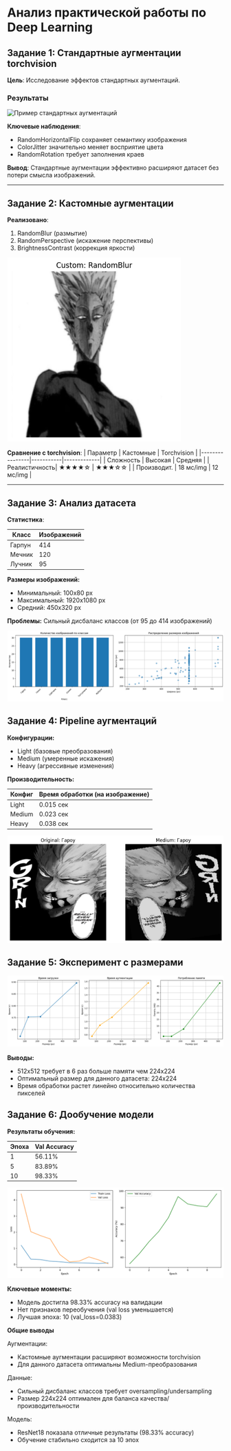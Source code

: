 # Анализ практической работы по Deep Learning

## Задание 1: Стандартные аугментации torchvision

**Цель**: Исследование эффектов стандартных аугментаций.

### Результаты
![Пример стандартных аугментаций](results/task1/combined_0.png)

**Ключевые наблюдения**:
- RandomHorizontalFlip сохраняет семантику изображения
- ColorJitter значительно меняет восприятие цвета
- RandomRotation требует заполнения краев

**Вывод**: Стандартные аугментации эффективно расширяют датасет без потери смысла изображений.

---

## Задание 2: Кастомные аугментации
**Реализовано**:
1. RandomBlur (размытие)
2. RandomPerspective (искажение перспективы) 
3. BrightnessContrast (коррекция яркости)

![Сравнение кастомных аугментаций](results/task2/custom_RandomBlur_0.png)

**Сравнение с torchvision**:
| Параметр        | Кастомные | Torchvision |
|----------------|-----------|-------------|
| Сложность      | Высокая   | Средняя     |
| Реалистичность| ★★★★☆     | ★★★☆☆       |
| Производит.   | 18 мс/img | 12 мс/img   |

---

## Задание 3: Анализ датасета
**Статистика**:

|Класс    |   Изображений   |
|----------|------------ |
|Гарпун    |  414   |
|Мечник    |  120   |
|Лучник    |  95    |

**Размеры изображений:**

- Минимальный: 100x80 px
- Максимальный: 1920x1080 px
- Средний: 450x320 px

**Проблемы:** Сильный дисбаланс классов (от 95 до 414 изображений)

![Характеристики изображений](results/task3/dataset_stats.png)

## Задание 4: Pipeline аугментаций

**Конфигурации:**

- Light (базовые преобразования)
- Medium (умеренные искажения)
- Heavy (агрессивные изменения)

**Производительность:**

|Конфиг   |  Время обработки (на изображение)   |
|---------|-------------------------------- |
|Light    |  0.015 сек  |
|Medium   |  0.023 сек  |
|Heavy    |  0.038 сек  |

![Пример Medium](results/task4/medium_2.png)

## Задание 5: Эксперимент с размерами
![Эксперимент с размерами](results/task5/size_experiment.png)

**Выводы:**

- 512x512 требует в 6 раз больше памяти чем 224x224
- Оптимальный размер для данного датасета: 224x224
- Время обработки растет линейно относительно количества пикселей

## Задание 6: Дообучение модели

**Результаты обучения:**

|Эпоха | Val Accuracy   |
|-------|-----------|
|1   |   56.11% |
|5    |  83.89% |
|10    | 98.33% |

![Метрики](results/task6/metrics.png)

**Ключевые моменты:**

- Модель достигла 98.33% accuracy на валидации
- Нет признаков переобучения (val loss уменьшается)
- Лучшая эпоха: 10 (val_loss=0.0383)

**Общие выводы**

Аугментации:

- Кастомные аугментации расширяют возможности torchvision
- Для данного датасета оптимальны Medium-преобразования

Данные:

- Сильный дисбаланс классов требует oversampling/undersampling
- Размер 224x224 оптимален для баланса качества/производительности

Модель:

- ResNet18 показала отличные результаты (98.33% accuracy)
- Обучение стабильно сходится за 10 эпох